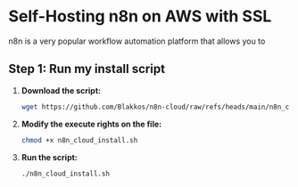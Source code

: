 # Self-Hosting n8n on AWS with SSL 

n8n is a very popular workflow automation platform that allows you to 


## Step 1: Run my install script

1. **Download the script:**
   ```bash
   wget https://github.com/Blakkos/n8n-cloud/raw/refs/heads/main/n8n_cloud_install.sh

2. **Modify the execute rights on the file:**
   ```bash
   chmod +x n8n_cloud_install.sh

3. **Run the script:**
   ```bash
   ./n8n_cloud_install.sh

